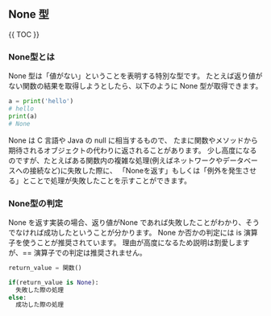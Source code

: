 ## None 型

{{ TOC }}

### None型とは

None 型は「値がない」ということを表明する特別な型です。
たとえば返り値がない関数の結果を取得しようとしたら、以下のように None 型が取得できます。

```python
a = print('hello')
# hello
print(a)
# None
```

None は C 言語や Java の null に相当するもので、
たまに関数やメソッドから期待されるオブジェクトの代わりに返されることがあります。
少し高度になるのですが、たとえばある関数内の複雑な処理(例えばネットワークやデータベースへの接続など)に失敗した際に、
「Noneを返す」もしくは「例外を発生させる」とことで処理が失敗したことを示すことができます。

### None型の判定

None を返す実装の場合、返り値がNone であれば失敗したことがわかり、そうでなければ成功したということが分かります。
None か否かの判定には is 演算子を使うことが推奨されています。
理由が高度になるため説明は割愛しますが、== 演算子での判定は推奨されません。

```python
return_value = 関数()

if(return_value is None):
  失敗した際の処理
else:
  成功した際の処理
```

